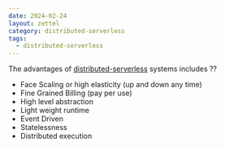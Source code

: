 ```yaml
---
date: 2024-02-24
layout: zettel
category: distributed-serverless
tags:
  - distributed-serverless
---
```

The advantages of [distributed-serverless](distributed-serverless.md) systems includes
??
- Face Scaling or high elasticity (up and down any time)
- Fine Grained Billing (pay per use)
- High level abstraction
- Light weight runtime
- Event Driven
- Statelessness
- Distributed execution